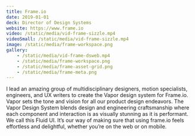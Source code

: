 ```yaml
---
title: Frame.io
date: 2019-01-01
deck: Director of Design Systems
website: https://www.frame.io
video: /static/media/vid-frame-sizzle.mp4
videoSmall: /static/media/vid-frame-sizzle.mp4
image: /static/media/frame-workspace.png
gallery:
    - /static/media/vid-frame-dsweb.mp4
    - /static/media/frame-workspace.png
    - /static/media/frame-asset-grid.png
    - /static/media/frame-meta.png
---
```


I lead an amazing group of multidisciplinary designers, motion specialists, engineers, and UX writers to create the Vapor design system for Frame.io. Vapor sets the tone and vision for all our product design endeavors. The Vapor Design System blends design and engineering craftsmanship where each component and interaction is as visually stunning as it is performant. We call this Fluid UI. It’s our way of making sure that using frame.io feels effortless and delightful, whether you’re on the web or on mobile.

<!-- - /static/media/vid-frame-docssite.mp4
- /static/media/vid-frame-herofiles.mp4 -->
